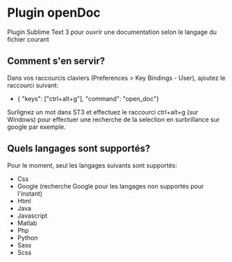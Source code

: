 # Plugin openDoc
Plugin Sublime Text 3 pour ouvrir une documentation selon le langage du fichier courant

## Comment s'en servir?
Dans vos raccourcis claviers (Preferences > Key Bindings - User), ajoutez le raccourci suivant:  

* { "keys": ["ctrl+alt+g"], "command": "open_doc"}

Surlignez un mot dans ST3 et effectuez le raccourci ctrl+alt+g (sur Windows) pour effectuer une recherche de la selection en surbrillance sur google par exemple.

## Quels langages sont supportés?
Pour le moment, seul les langages suivants sont supportés:  

 * Css   
 * Google (recherche Google pour les langages non supportés pour l'instant)  
 * Html  
 * Java  
 * Javascript  
 * Matlab  
 * Php   
 * Python  
 * Sass  
 * Scss  